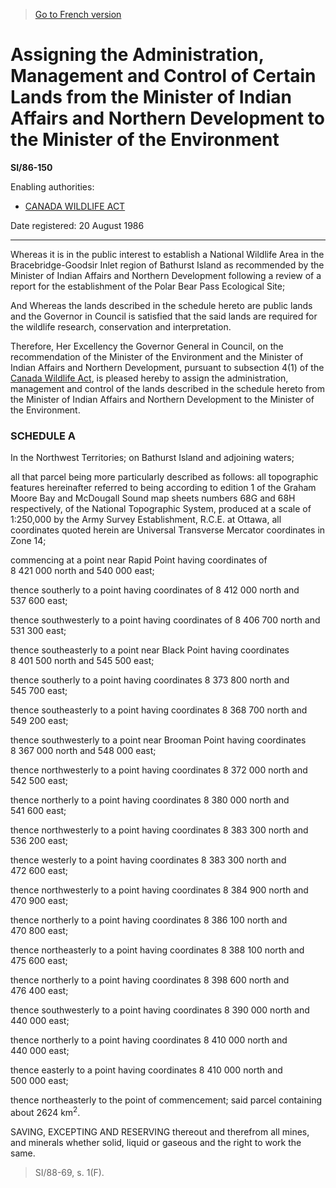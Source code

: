> [Go to French version](/fr/Règlements/Textes%20réglementaires/86/150.md)

# Assigning the Administration, Management and Control of Certain Lands from the Minister of Indian Affairs and Northern Development to the Minister of the Environment

**SI/86-150**

Enabling authorities: 
- [CANADA WILDLIFE ACT](/en/Acts/Revised%20Statutes%20of%20Canada/W/W-9.md)

Date registered: 20 August 1986

----------

Whereas it is in the public interest to establish a National Wildlife Area in the Bracebridge-Goodsir Inlet region of Bathurst Island as recommended by the Minister of Indian Affairs and Northern Development following a review of a report for the establishment of the Polar Bear Pass Ecological Site;

And Whereas the lands described in the schedule hereto are public lands and the Governor in Council is satisfied that the said lands are required for the wildlife research, conservation and interpretation.

Therefore, Her Excellency the Governor General in Council, on the recommendation of the Minister of the Environment and the Minister of Indian Affairs and Northern Development, pursuant to subsection 4(1) of the [Canada Wildlife Act](/en/Acts/Revised%20Statutes%20of%20Canada/W/W-9.md), is pleased hereby to assign the administration, management and control of the lands described in the schedule hereto from the Minister of Indian Affairs and Northern Development to the Minister of the Environment.




### **SCHEDULE A** 
In the Northwest Territories; on Bathurst Island and adjoining waters;


all that parcel being more particularly described as follows: all topographic features hereinafter referred to being according to edition 1 of the Graham Moore Bay and McDougall Sound map sheets numbers 68G and 68H respectively, of the National Topographic System, produced at a scale of 1:250,000 by the Army Survey Establishment, R.C.E. at Ottawa, all coordinates quoted herein are Universal Transverse Mercator coordinates in Zone 14;


commencing at a point near Rapid Point having coordinates of 8 421 000 north and 540 000 east;


thence southerly to a point having coordinates of 8 412 000 north and 537 600 east;


thence southwesterly to a point having coordinates of 8 406 700 north and 531 300 east;


thence southeasterly to a point near Black Point having coordinates 8 401 500 north and 545 500 east;


thence southerly to a point having coordinates 8 373 800 north and 545 700 east;


thence southeasterly to a point having coordinates 8 368 700 north and 549 200 east;


thence southwesterly to a point near Brooman Point having coordinates 8 367 000 north and 548 000 east;


thence northwesterly to a point having coordinates 8 372 000 north and 542 500 east;


thence northerly to a point having coordinates 8 380 000 north and 541 600 east;


thence northwesterly to a point having coordinates 8 383 300 north and 536 200 east;


thence westerly to a point having coordinates 8 383 300 north and 472 600 east;


thence northwesterly to a point having coordinates 8 384 900 north and 470 900 east;


thence northerly to a point having coordinates 8 386 100 north and 470 800 east;


thence northeasterly to a point having coordinates 8 388 100 north and 475 600 east;


thence northerly to a point having coordinates 8 398 600 north and 476 400 east;


thence southwesterly to a point having coordinates 8 390 000 north and 440 000 east;


thence northerly to a point having coordinates 8 410 000 north and 440 000 east;


thence easterly to a point having coordinates 8 410 000 north and 500 000 east;


thence northeasterly to the point of commencement; said parcel containing about 2624 km<sup>2</sup>.


SAVING, EXCEPTING AND RESERVING thereout and therefrom all mines, and minerals whether solid, liquid or gaseous and the right to work the same.


> SI/88-69, s. 1(F).


